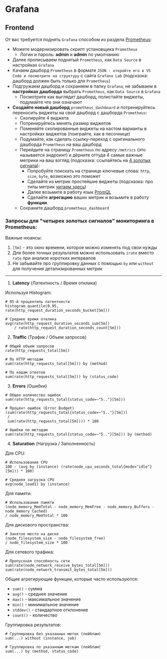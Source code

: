 # Grafana

## Frontend

От вас требуется поднять `Grafana` способом из раздела [Prometheus](https://github.com/lamjob1993/linux-monitoring/tree/main/grafana):
 - Можете модернизировать скрипт установщика `Prometheus`
   - Логин и пароль: **admin** и **admin** по умолчанию 
 - Далее прописываем поднятый `Prometheus`, как `Data Source` в настройках `Grafana`
 - Качаем дашборд `Prometheus` в формате `JSON - откройте его в VS Code и посмотрите на структуру` с сайта `Grafana Lab` (подсказка: дашборд должен быть только для `Prometheus`)
 - Подгружаем дашборд и сохраняем в папку `Grafana`, не забываем в **настройках дашборда** выбрать `Prometheus`, как `Data Source` в `Grafana`
   - Посмотрите как выглядит дашборд, полистайте виджеты, подумайте что они означают
 - **Создайте новый дашборд** `prometheus_dashboard` и потренируйтесь переносить виджеты на свой дашборд с дашборда `Prometheus`:
   - Скопируйте 4 виджета
   - Потренируйтесь менять размер виджетов
   - Поменяйте скопированные виджеты на кастом варианты в настройках виджетов (поиграйте, как в песочнице)
   - Подумайте, как сделать ссылку-переход с оригинального дашборда `Prometheus` на ваш дашборд
   - Перейдите на страницу `Prometheus` по адресу `/metrics` (это называется эндроинт) и дёрните оттуда 4 самые важные метрики на ваш взгляд (подсказка: ссылайтесь на [4 золотых сигнала](https://habr.com/ru/articles/747350/ "Набор метрик, которые Google рекомендует отслеживать в SRE (Site Reliability Engineering) подходе. Это Latency, Traffic, Errors и Saturation.")):
     - Попробуйте поискать на странице ключевые слова: `http`, `size`, `byte`, возможно это поможет
     - Сделайте из метрик простейшие виджеты (подсказка: про типы метрик [читаем здесь](https://habr.com/ru/companies/tochka/articles/685636/ "Типы метрик: Summary, Histogram, Gauge, Counter."))
     -  Далее возьмите в работу язык [PromQL](https://habr.com/ru/companies/tochka/articles/693834/ "PromQL - PromQL, или Prometheus Query Language, представляет собой язык запросов, который был создан специально для работы с метриками в системе Prometheus. В основе PromQL лежит концепция метрики, которая включает в себя ряд функций для обработки агрегированных и усредненных данных. Этот метод обеспечивает баланс между точностью и эффективностью, позволяя обрабатывать данные без строгого привязывания к их математическим значениям.")
       - Сделайте **агрегацию** ваших метрик и возьмите в работу **функции**.
   - Сохраните дашборд `prometheus_dashboard`


### Запросы для "четырех золотых сигналов" мониторинга в Prometheus:

Важные нюансы:
1. `[5m]` - это окно времени, которое можно изменять под свои нужды
2. Для более точных результатов можно использовать `irate` вместо `rate` при анализе коротких интервалов
3. Не забывайте про группировку данных с помощью `by` или `without` для получения детализированных метрик

---

1. **Latency** (Латентность / Время отклика)

Используя Histogram:
```promql
# 95-й процентиль латентности
histogram_quantile(0.95, rate(http_request_duration_seconds_bucket[5m]))

# Среднее время отклика
avg(rate(http_request_duration_seconds_sum[5m]) 
    / rate(http_request_duration_seconds_count[5m]))
```

2. **Traffic** (Трафик / Объем запросов)
```promql
# Общий объем запросов
rate(http_requests_total[5m])

# По HTTP методам
sum(rate(http_requests_total[5m])) by (method)

# По кодам ответов
sum(rate(http_requests_total[5m])) by (status_code)
```

3. **Errors** (Ошибки)
```promql
# Общее количество ошибок
sum(rate(http_requests_total{status_code=~"5.."}[5m]))

# Процент ошибок (Error Budget)
(sum(rate(http_requests_total{status_code=~"5.."}[5m]))
 /
 sum(rate(http_requests_total[5m]))) * 100

# Ошибки по методам
sum(rate(http_requests_total{status_code=~"5.."}[5m])) by (method)
```

4. **Saturation** (Нагрузка / Заполненность)

Для CPU:
```promql
# Использование CPU
100 - (avg by (instance) (rate(node_cpu_seconds_total{mode="idle"}[5m])) * 100)

# Средняя загрузка CPU
avg(node_load1) by (instance)
```

Для памяти:
```promql
# Использование памяти
(node_memory_MemTotal - node_memory_MemFree - node_memory_Buffers - node_memory_Cached)
/ node_memory_MemTotal * 100
```

Для дискового пространства:
```promql
# Занятое место на диске
(node_filesystem_size - node_filesystem_free)
/ node_filesystem_size * 100
```

Для сетевого трафика:
```promql
# Пропускная способность сети
sum(rate(node_network_receive_bytes_total[5m]))
sum(rate(node_network_transmit_bytes_total[5m]))
```

Общие агрегирующие функции, которые часто используются:

- `sum()` - сумма
- `avg()` - среднее значение
- `max()` - максимальное значение
- `min()` - минимальное значение
- `stddev()` - стандартное отклонение
- `count()` - количество

Группировка результатов:
```promql
# Группировка без указанных меток (лейблам)
sum(...) without (instance, job)

# Группировка по указанным меткам (лейблам)
sum(...) by (method, status_code)
```
